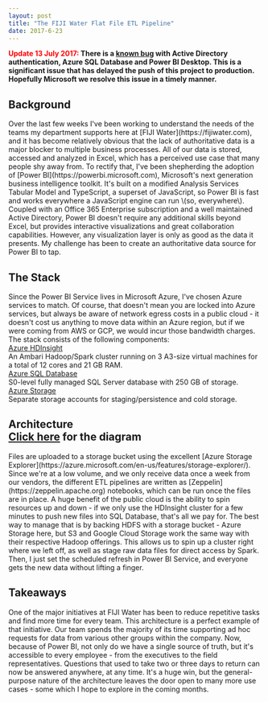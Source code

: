 ```yaml
---
layout: post
title: "The FIJI Water Flat File ETL Pipeline"
date: 2017-6-23
---
```

<strong><span style="color:red;">Update 13 July 2017: </span>There is a <a href="https://ideas.powerbi.com/forums/265200-power-bi-ideas/suggestions/10172688-sql-azure-connector-with-azure-ad-auth">known bug</a> with Active Directory authentication, Azure SQL Database and Power BI Desktop. This is a significant issue that has delayed the push of this project to production. Hopefully Microsoft we resolve this issue in a timely manner.</strong>
<h2 class="ui header">Background</h2>
Over the last few weeks I've been working to understand the needs of the teams my department supports here at [FIJI Water](https://fijiwater.com), and it has become relatively obvious that the lack of authoritative data is a major blocker to multiple business processes. All of our data is stored, accessed and analyzed in Excel, which has a perceived use case that many people shy away from. To rectify that, I've been shepherding the adoption of [Power BI](https://powerbi.microsoft.com), Microsoft's next generation business intelligence toolkit. It's built on a modified Analysis Services Tabular Model and TypeScript, a superset of JavaScript, so Power BI is fast and works everywhere a JavaScript engine can run \(so, everywhere\). Coupled with an Office 365 Enterprise subscription and a well maintained Active Directory, Power BI doesn't require any additional skills beyond Excel, but provides interactive visualizations and great collaboration capabilities. However, any visualization layer is only as good as the data it presents. My challenge has been to create an authoritative data source for Power BI to tap.
<h2 class="ui header">The Stack</h2>
Since the Power BI Service lives in Microsoft Azure, I've chosen Azure services to match. Of course, that doesn't mean you are locked into Azure services, but always be aware of network egress costs in a public cloud - it doesn't cost us anything to move data within an Azure region, but if we were coming from AWS or GCP, we would incur those bandwidth charges. The stack consists of the following components:
<div class="ui relaxed list">
  <div class="item">
    <div class="content">
      <a class="header" href="https://azure.microsoft.com/en-us/services/hdinsight/">Azure HDInsight</a>
      <div class="description">An Ambari Hadoop/Spark cluster running on 3 A3-size virtual machines for a total of 12 cores and 21 GB RAM.</div>
    </div>
  </div>
  <div class="item">
    <div class="content">
      <a class="header" href="https://azure.microsoft.com/en-us/services/sql-database/?v=16.50">Azure SQL Database</a>
      <div class="description">S0-level fully managed SQL Server database with 250 GB of storage.</div>
    </div>
  </div>
  <div class="item">
    <div class="content">
      <a class="header" href="https://azure.microsoft.com/en-us/services/storage/">Azure Storage</a>
      <div class="description">Separate storage accounts for staging/persistence and cold storage.</div>
    </div>
  </div>
</div>
<h2 class="ui header">Architecture
  <div class="sub header"><a href="/images/projects/etl/HDInsight Cluster.svg">Click here</a> for the diagram</div>
</h2>
Files are uploaded to a storage bucket using the excellent [Azure Storage Explorer](https://azure.microsoft.com/en-us/features/storage-explorer/). Since we're at a low volume, and we only receive data once a week from our vendors, the different ETL pipelines are written as [Zeppelin](https://zeppelin.apache.org) notebooks, which can be run once the files are in place. A huge benefit of the public cloud is the ability to spin resources up and down - if we only use the HDInsight cluster for a few minutes to push new files into SQL Database, that's all we pay for. The best way to manage that is by backing HDFS with a storage bucket - Azure Storage here, but S3 and Google Cloud Storage work the same way with their respective Hadoop offerings. This allows us to spin up a cluster right where we left off, as well as stage raw data files for direct access by Spark. Then, I just set the scheduled refresh in Power BI Service, and everyone gets the new data without lifting a finger.
<h2 class="ui header">Takeaways</h2>
One of the major initiatives at FIJI Water has been to reduce repetitive tasks and find more time for every team. This architecture is a perfect example of that initiative. Our team spends the majority of its time supporting ad hoc requests for data from various other groups within the company. Now, because of Power BI, not only do we have a single source of truth, but it's accessible to every employee - from the executives to the field representatives. Questions that used to take two or three days to return can now be answered anywhere, at any time. It's a huge win, but the general-purpose nature of the architecture leaves the door open to many more use cases - some which I hope to explore in the coming months.
